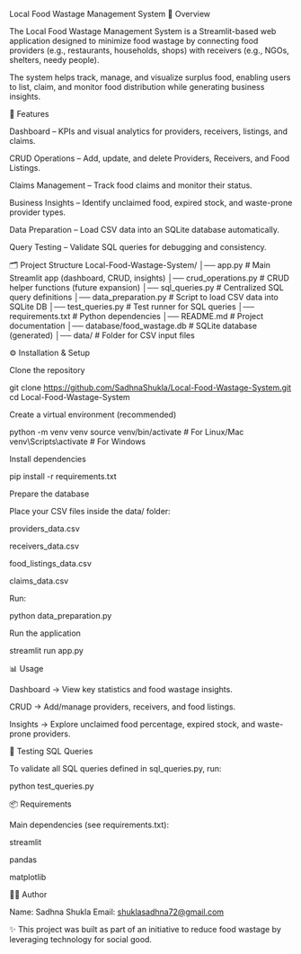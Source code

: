Local Food Wastage Management System
📌 Overview

The Local Food Wastage Management System is a Streamlit-based web application designed to minimize food wastage by connecting food providers (e.g., restaurants, households, shops) with receivers (e.g., NGOs, shelters, needy people).

The system helps track, manage, and visualize surplus food, enabling users to list, claim, and monitor food distribution while generating business insights.

🚀 Features

Dashboard – KPIs and visual analytics for providers, receivers, listings, and claims.

CRUD Operations – Add, update, and delete Providers, Receivers, and Food Listings.

Claims Management – Track food claims and monitor their status.

Business Insights – Identify unclaimed food, expired stock, and waste-prone provider types.

Data Preparation – Load CSV data into an SQLite database automatically.

Query Testing – Validate SQL queries for debugging and consistency.

🗂️ Project Structure
Local-Food-Wastage-System/
│── app.py                # Main Streamlit app (dashboard, CRUD, insights)
│── crud_operations.py    # CRUD helper functions (future expansion)
│── sql_queries.py        # Centralized SQL query definitions
│── data_preparation.py   # Script to load CSV data into SQLite DB
│── test_queries.py       # Test runner for SQL queries
│── requirements.txt      # Python dependencies
│── README.md             # Project documentation
│── database/food_wastage.db   # SQLite database (generated)
│── data/                 # Folder for CSV input files

⚙️ Installation & Setup

Clone the repository

git clone https://github.com/SadhnaShukla/Local-Food-Wastage-System.git
cd Local-Food-Wastage-System


Create a virtual environment (recommended)

python -m venv venv
source venv/bin/activate   # For Linux/Mac
venv\Scripts\activate      # For Windows


Install dependencies

pip install -r requirements.txt


Prepare the database

Place your CSV files inside the data/ folder:

providers_data.csv

receivers_data.csv

food_listings_data.csv

claims_data.csv

Run:

python data_preparation.py


Run the application

streamlit run app.py

📊 Usage

Dashboard → View key statistics and food wastage insights.

CRUD → Add/manage providers, receivers, and food listings.

Insights → Explore unclaimed food percentage, expired stock, and waste-prone providers.

🧪 Testing SQL Queries

To validate all SQL queries defined in sql_queries.py, run:

python test_queries.py

📦 Requirements

Main dependencies (see requirements.txt):

streamlit

pandas

matplotlib

👩‍💻 Author

Name: Sadhna Shukla
Email: shuklasadhna72@gmail.com

✨ This project was built as part of an initiative to reduce food wastage by leveraging technology for social good.
